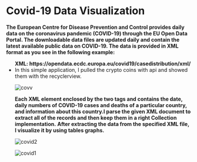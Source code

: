 # Covid-19 Data Visualization
<b>The European Centre for Disease Prevention and Control provides daily data on the coronavirus pandemic 
(COVID-19) through the EU Open Data Portal. The downloadable data files are updated daily and contain the latest available public data on COVID-19.
The data is provided in XML format as you see in the following example:</b>
<ul>
<b> XML: https://opendata.ecdc.europa.eu/covid19/casedistribution/xml/</b>
<li> In this simple application, I pulled the crypto coins with api and showed them with the recyclerview.</li>
 
 

![covv](https://user-images.githubusercontent.com/60261458/84813020-f9ce3a80-b017-11ea-8c59-b8a565cc4445.png)

<b>Each XML element enclosed by the two tags <record> and </record> contains the date, daily numbers of COVID-19 cases and deaths of a particular country, and information about this country.I parse the given XML document to extract all of the records and then keep them in a right Collection implementation.</b>
<b>After extracting the data from the specified XML file, I visualize it by using tables graphs. </b>



![covid2](https://user-images.githubusercontent.com/60261458/84815301-81697880-b01b-11ea-8be6-6ae205fe3ab9.png)


![covid1](https://user-images.githubusercontent.com/60261458/84815224-65fe6d80-b01b-11ea-85f1-bf17ddfb64c2.png)







 
</ul>
